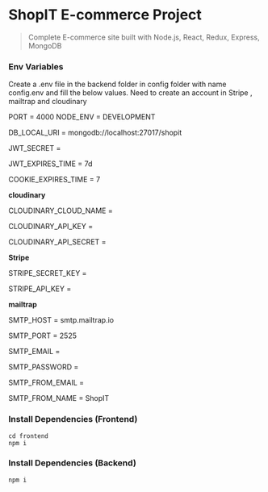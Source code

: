 # ShopIT E-commerce Project

> Complete E-commerce site built with Node.js, React, Redux, Express, MongoDB

### Env Variables

Create a .env file in the backend folder in config folder with name config.env and fill the below values. Need to create an account in Stripe , mailtrap and cloudinary

PORT = 4000
NODE_ENV = DEVELOPMENT

DB_LOCAL_URI = mongodb://localhost:27017/shopit

JWT_SECRET =

JWT_EXPIRES_TIME = 7d

COOKIE_EXPIRES_TIME = 7

**cloudinary**

CLOUDINARY_CLOUD_NAME =

CLOUDINARY_API_KEY =

CLOUDINARY_API_SECRET =

**Stripe**

STRIPE_SECRET_KEY =

STRIPE_API_KEY =

**mailtrap**

SMTP_HOST = smtp.mailtrap.io

SMTP_PORT = 2525

SMTP_EMAIL =

SMTP_PASSWORD =

SMTP_FROM_EMAIL =

SMTP_FROM_NAME = ShopIT


### Install Dependencies (Frontend)

```
cd frontend
npm i
```

### Install Dependencies (Backend)

```
npm i
```

